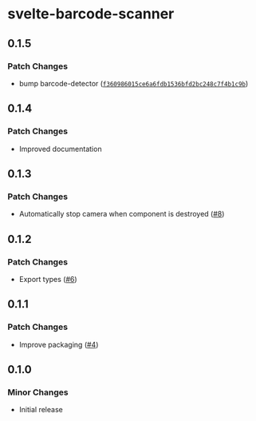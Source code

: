 # svelte-barcode-scanner

## 0.1.5

### Patch Changes

- bump barcode-detector ([`f360986015ce6a6fdb1536bfd2bc248c7f4b1c9b`](https://github.com/ollema/svelte-barcode-scanner/commit/f360986015ce6a6fdb1536bfd2bc248c7f4b1c9b))

## 0.1.4

### Patch Changes

- Improved documentation

## 0.1.3

### Patch Changes

- Automatically stop camera when <BarScanner /> component is destroyed ([#8](https://github.com/ollema/svelte-barcode-scanner/pull/8))

## 0.1.2

### Patch Changes

- Export types ([#6](https://github.com/ollema/svelte-barcode-scanner/pull/6))

## 0.1.1

### Patch Changes

- Improve packaging ([#4](https://github.com/ollema/svelte-barcode-scanner/pull/4))

## 0.1.0

### Minor Changes

- Initial release
